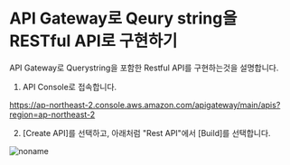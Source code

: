 # API Gateway로 Qeury string을 RESTful API로 구현하기 

API Gateway로 Querystring을 포함한 Restful API를 구현하는것을 설명합니다. 

1) API Console로 접속합니다. 

https://ap-northeast-2.console.aws.amazon.com/apigateway/main/apis?region=ap-northeast-2

2) [Create API]를 선택하고, 아래처럼 "Rest API"에서 [Build]를 선택합니다. 

![noname](https://user-images.githubusercontent.com/52392004/171749361-c0b4c2bf-8e18-43c0-aa02-4d9a472151c4.png)
